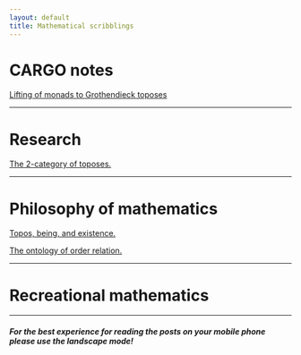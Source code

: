 ```yaml
---
layout: default
title: Mathematical scribblings
---
```







# CARGO notes #

[Lifting of monads to Grothendieck toposes][lift-monad-topos]


----------------------------------------------
# Research #

[The 2-category of toposes.][2-cat Top]


----------------------------------------------
# Philosophy of mathematics #


[Topos, being, and existence.][TBE]

[The ontology of order relation.][Order-onto-logically]


---------------------------------------------
# Recreational mathematics 




------------------------------------------------------------------------------------------------------
#### _For the best experience for reading the posts on your mobile phone please use the landscape mode!_



[TBE]: 2017-05-17-Topos-being-and-existence.html
[Order-onto-logically]: 2017-05-17-The-ontology-of-order-relation.html
[2-cat Top]: 2017-05-18-The-2-category-of-toposes.html
[lift-monad-topos]: 2017-05-22-Lifting-of-monads-to-Grothendieck-toposes.html
